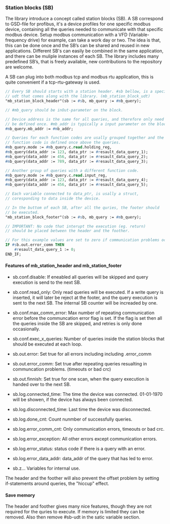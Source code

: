 ### Station blocks (SB)

The library introduce a concept called station blocks (SB). A SB correspond to GSD-file for profibus, it's a device profiles for one specific modbus device, containing all the queries needed to communicate with that specific modbus device. Setup modbus communication with a VFD (Variable-frequency drive) for example, can take a work day or two. The idea is that, this can be done once and the SB’s can be shared and reused in new applications. Different SB's can easily be combined in the same application, and there can be muliple instances of each SB. The library includes many predefined SB’s, that is freely available, new contributions to the repository are welcome. 

A SB can plug into both modbus tcp and modbus rtu application, this is quite convenient if a tcp-rtu-gateway is used.

```pascal
// Every SB should starts with a station header. #sb bellow, is a special 
// udt that comes along with the library. (mb_station_block_udt)
"mb_station_block_header"(sb := #sb, mb_query := #mb_query);

// #mb_query should be inOut-parameter on the block.

// Device address is the same for all queries, and therefore only need to 
// be defined once. #mb_addr is typically a input parameter on the block.
#mb_query.mb_addr := #mb_addr;

// Queries for each function codes are usally grouped together and the 
// function code is defined once above the queries.
#mb_query.mode := #mb_query.c.read.holding_reg,
#mb_query(data_addr := 123, data_ptr := #resault_data_query_1);
#mb_query(data_addr := 456, data_ptr := #resault_data_query_2);
#mb_query(data_addr := 789, data_ptr := #resault_data_query_3);

// Another group of queries with a different function code.
#mb_query.mode := #mb_query.c.read.input_reg,
#mb_query(data_addr := 123, data_ptr := #resault_data_query_4);
#mb_query(data_addr := 456, data_ptr := #resault_data_query_5);

// Each variable connected to data_ptr, is usally a struct, 
// coresponding to data inside the device.

// In the buttom of each SB, after all the quries, the footer should
// be executed. 
"mb_station_block_footer"(sb := #sb, mb_query := #mb_query);

// IMPORTANT: No code that interupt the execution (eg. return)
// should be placed between the header and the foother.

// For this example values are set to zero if communication problems occurs.
IF #sb.out.error_comm THEN
    #resault_data_query_1 := 0;   
END_IF;
```

#### Features of mb_station_header and mb_station_footer

- sb.conf.disable: If eneabled all queries will be skipped and query execution is send to the next SB.
- sb.conf.read_only: Only read queries will be executed. If a write query is inserted, it will later be reject at the footer, and the query execution is sent to the next SB. The internal SB counter will be increaded by one.
- sb.conf.max_comm_error: Max number of repeating communication error before the communcation error flag is set. If the flag is set then all the queries inside the SB are skipped, and retries is only done occasionally.
- sb.conf.exec_x_queries: Number of queries inside the station blocks that should be executed at each loop.

- sb.out.error: Set true for all errors including including .error_comm
- sb.out.error_comm: Set true after repeating queries resualting in communcation problems. (timeouts or bad crc)
- sb.out.finnish: Set true for one scan, when the query execution is handed over to the next SB.
 
- sb.log.connected_time: The time the device was connected. 01-01-1970 will be showen, if the device has always been connected.
- sb.log.disconnected_time: Last time the device was disconnected.
- sb.log.done_cnt: Count nunmber of successfully queries.
- sb.log.error_comm_cnt: Only communication errors, timeouts or bad crc.
- sb.log.error_exception: All other errors except communication errors.
- sb.log.error_status: status code if there is a query with an error.
- sb.log.error_data_addr: data_addr of the query that has led to error.

- sb.z... Variables for internal use.

The header and the foother will also prevent the offset problem by setting if-statements around queries, the "hiccup" effect.

#### Save memory

The header and foother gives many nice features, though they are not required for the quries to execute. If memory is limited they can be removed. Also then remove #sb-udt in the satic variable section. 
